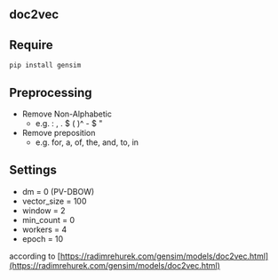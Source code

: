 ## doc2vec

## Require

`pip install gensim`

## Preprocessing

- Remove Non-Alphabetic 
  - e.g.  : , . \$ ( )^ - $ "
- Remove preposition 
  - e.g. for, a, of, the, and, to, in

## Settings

- dm = 0 (PV-DBOW)
- vector_size = 100
- window = 2
- min_count = 0
- workers = 4
- epoch = 10 

according to [https://radimrehurek.com/gensim/models/doc2vec.html](https://radimrehurek.com/gensim/models/doc2vec.html)
